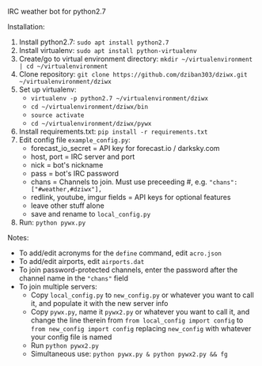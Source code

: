 IRC weather bot for python2.7

Installation:
1. Install python2.7: `sudo apt install python2.7`
1. Install virtualenv: `sudo apt install python-virtualenv`
1. Create/go to virtual environment directory: `mkdir ~/virtualenvironment | cd ~/virtualenvironment`
1. Clone repository: `git clone https://github.com/dziban303/dziwx.git ~/virtualenvironment/dziwx`
1. Set up virtualenv: 
   * `virtualenv -p python2.7 ~/virtualenvironment/dziwx`
   * `cd ~/virtualenvironment/dziwx/bin`
   * `source activate`
   * `cd ~/virtualenvironment/dziwx/pywx`
1. Install requirements.txt: `pip install -r requirements.txt`
1. Edit config file `example_config.py`:
   - forecast_io_secret = API key for forecast.io / darksky.com
   - host, port = IRC server and port
   - nick = bot's nickname
   - pass = bot's IRC password
   - chans = Channels to join. Must use preceeding #, e.g. `"chans": ["#weather,#dziwx"],`
   - redlink, youtube, imgur fields = API keys for optional features
   - leave other stuff alone
   - save and rename to `local_config.py`
1. Run: `python pywx.py`

Notes: 
 - To add/edit acronyms for the `define` command, edit `acro.json`
 - To add/edit airports, edit `airports.dat`
 - To join password-protected channels, enter the password after the channel name in the `"chans"` field
 - To join multiple servers:
   - Copy `local_config.py` to `new_config.py` or whatever you want to call it, and populate it with the new server info
   - Copy `pywx.py`, name it `pywx2.py` or whatever you want to call it, and change the line therein from `from local_config import config` to `from new_config import config` replacing `new_config` with whatever your config file is named
   - Run `python pywx2.py`
   - Simultaneous use: `python pywx.py & python pywx2.py && fg`
